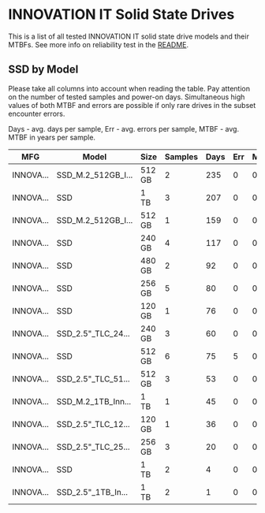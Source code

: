 INNOVATION IT Solid State Drives
================================

This is a list of all tested INNOVATION IT solid state drive models and their MTBFs. See
more info on reliability test in the [README](https://github.com/linuxhw/SMART).

SSD by Model
------------

Please take all columns into account when reading the table. Pay attention on the
number of tested samples and power-on days. Simultaneous high values of both MTBF
and errors are possible if only rare drives in the subset encounter errors.

Days - avg. days per sample,
Err  - avg. errors per sample,
MTBF - avg. MTBF in years per sample.

| MFG       | Model              | Size   | Samples | Days  | Err   | MTBF |
|-----------|--------------------|--------|---------|-------|-------|------|
| INNOVA... | SSD_M.2_512GB_I... | 512 GB | 2       | 235   | 0     | 0.64   |
| INNOVA... | SSD                | 1 TB   | 3       | 207   | 0     | 0.57   |
| INNOVA... | SSD_M.2_512GB_I... | 512 GB | 1       | 159   | 0     | 0.44   |
| INNOVA... | SSD                | 240 GB | 4       | 117   | 0     | 0.32   |
| INNOVA... | SSD                | 480 GB | 2       | 92    | 0     | 0.25   |
| INNOVA... | SSD                | 256 GB | 5       | 80    | 0     | 0.22   |
| INNOVA... | SSD                | 120 GB | 1       | 76    | 0     | 0.21   |
| INNOVA... | SSD_2.5"_TLC_24... | 240 GB | 3       | 60    | 0     | 0.16   |
| INNOVA... | SSD                | 512 GB | 6       | 75    | 5     | 0.15   |
| INNOVA... | SSD_2.5"_TLC_51... | 512 GB | 3       | 53    | 0     | 0.15   |
| INNOVA... | SSD_M.2_1TB_Inn... | 1 TB   | 1       | 45    | 0     | 0.13   |
| INNOVA... | SSD_2.5"_TLC_12... | 120 GB | 1       | 36    | 0     | 0.10   |
| INNOVA... | SSD_2.5"_TLC_25... | 256 GB | 3       | 20    | 0     | 0.06   |
| INNOVA... | SSD                | 1 TB   | 2       | 4     | 0     | 0.01   |
| INNOVA... | SSD_2.5"_1TB_In... | 1 TB   | 2       | 1     | 0     | 0.00   |
